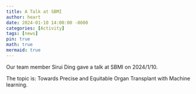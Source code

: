 ```yaml
---
title: A Talk at SBMI
author: heart
date: 2024-01-10 14:00:00 -0600
categories: [Activity]
tags: [news]
pin: true
math: true
mermaid: true
---
```


Our team member Sirui Ding gave a talk at SBMI on 2024/1/10.

The topic is: Towards Precise and Equitable Organ Transplant with Machine learning.